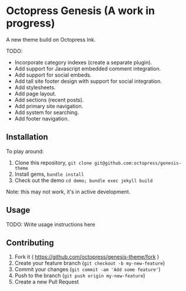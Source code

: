 # Octopress Genesis (A work in progress)

A new theme build on Octopress Ink. 

TODO: 
- Incorporate category indexes (create a separate plugin).
- Add support for Javascript embedded comment integration.
- Add support for social embeds.
- Add tall site footer design with support for social integration.
- Add stylesheets.
- Add page layout.
- Add sections (recent posts).
- Add primary site navigation.
- Add system for searching.
- Add footer navigation.

## Installation

To play around:

1. Clone this repository, `git clone git@github.com:octopress/genesis-theme`
2. Install gems, `bundle install`
3. Check out the demo `cd demo; bundle exec jekyll build`

Note: this may not work, it's in active development.

## Usage

TODO: Write usage instructions here

## Contributing

1. Fork it ( https://github.com/octopress/genesis-theme/fork )
2. Create your feature branch (`git checkout -b my-new-feature`)
3. Commit your changes (`git commit -am 'Add some feature'`)
4. Push to the branch (`git push origin my-new-feature`)
5. Create a new Pull Request
